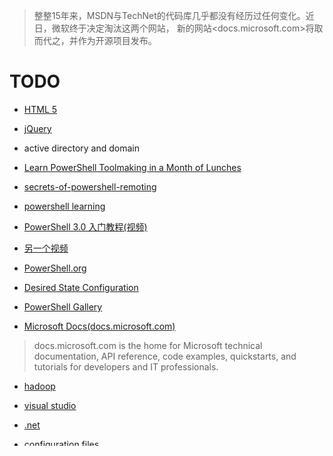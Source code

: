 >整整15年来，MSDN与TechNet的代码库几乎都没有经历过任何变化。近日，微软终于决定淘汰这两个网站，
>新的网站<docs.microsoft.com>将取而代之，并作为开源项目发布。

# TODO

* [HTML 5](https://developer.mozilla.org/en-US/docs/Web/Guide/HTML/HTML5)
* [jQuery](http://jquery.com/)

* active directory and domain
* [Learn PowerShell Toolmaking in a Month of Lunches ](https://www.manning.com/books/learn-powershell-toolmaking-in-a-month-of-lunches)
* [secrets-of-powershell-remoting](https://github.com/devops-collective-inc/secrets-of-powershell-remoting/blob/master/SUMMARY.md)
* [powershell learning](https://docs.microsoft.com/zh-cn/powershell/)
* [PowerShell 3.0 入门教程(视频)](https://mva.microsoft.com/zh-cn/training-courses/-power-shell-30-14443?l=j1ngD3PkB_7800115888)
* [另一个视频](http://www.pstips.net/powershell-v3-basic/#%E8%AF%BE%E7%A8%8B%205%20:%20%E6%B7%B1%E5%85%A5%E6%8E%A2%E8%AE%A8%E7%AE%A1%E9%81%93)
* [PowerShell.org](https://powershell.org/)
* [Desired State Configuration](https://docs.microsoft.com/en-us/powershell/dsc/overview)
* [PowerShell Gallery](https://www.powershellgallery.com/)

* [Microsoft Docs(docs.microsoft.com)](https://docs.microsoft.com/en-us/)
> docs.microsoft.com is the home for Microsoft technical documentation, API reference, code examples,
> quickstarts, and tutorials for developers and IT professionals.

* [hadoop](http://hadoop.apache.org/)

* [visual studio](https://docs.microsoft.com/en-us/visualstudio/ide/index)
* [.net](https://docs.microsoft.com/en-us/dotnet/welcome)
* [configuration files](https://docs.microsoft.com/en-us/dotnet/framework/configure-apps/index)
* 压缩JS
* css样式命名规范
* firefox 浏览器开发（chrome需要翻墙，转到firefox阵营）
* docker container to image 
* [selenium & phantomjs](https://www.cnblogs.com/endlock/p/6423613.html)
* ...
